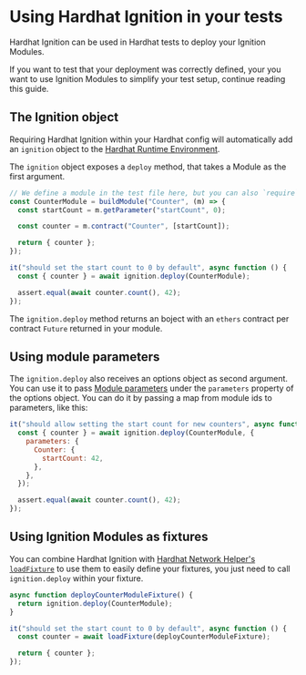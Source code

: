 # Using Hardhat Ignition in your tests

Hardhat Ignition can be used in Hardhat tests to deploy your Ignition Modules.

If you want to test that your deployment was correctly defined, your you want to use Ignition Modules to simplify your test setup, continue reading this guide.

## The Ignition object

Requiring Hardhat Ignition within your Hardhat config will automatically add an `ignition` object to the [Hardhat Runtime Environment](../../../hardhat-runner/docs/advanced/hardhat-runtime-environment.md).

The `ignition` object exposes a `deploy` method, that takes a Module as the first argument.

```js
// We define a module in the test file here, but you can also `require`/`import` it.
const CounterModule = buildModule("Counter", (m) => {
  const startCount = m.getParameter("startCount", 0);

  const counter = m.contract("Counter", [startCount]);

  return { counter };
});

it("should set the start count to 0 by default", async function () {
  const { counter } = await ignition.deploy(CounterModule);

  assert.equal(await counter.count(), 42);
});
```

The `ignition.deploy` method returns an boject with an `ethers` contract per contract `Future` returned in your module.

## Using module parameters

The `ignition.deploy` also receives an options object as second argument. You can use it to pass [Module parameters](./parameters.md) under the `parameters` property of the options object. You can do it by passing a map from module ids to parameters, like this:

```js
it("should allow setting the start count for new counters", async function () {
  const { counter } = await ignition.deploy(CounterModule, {
    parameters: {
      Counter: {
        startCount: 42,
      },
    },
  });

  assert.equal(await counter.count(), 42);
});
```

## Using Ignition Modules as fixtures

You can combine Hardhat Ignition with [Hardhat Network Helper's `loadFixture`](../../../hardhat-network-helpers/docs/reference.md#loadfixture) to use them to easily define your fixtures, you just need to call `ignition.deploy` within your fixture.

```js
async function deployCounterModuleFixture() {
  return ignition.deploy(CounterModule);
}

it("should set the start count to 0 by default", async function () {
  const counter = await loadFixture(deployCounterModuleFixture);

  return { counter };
});
```
